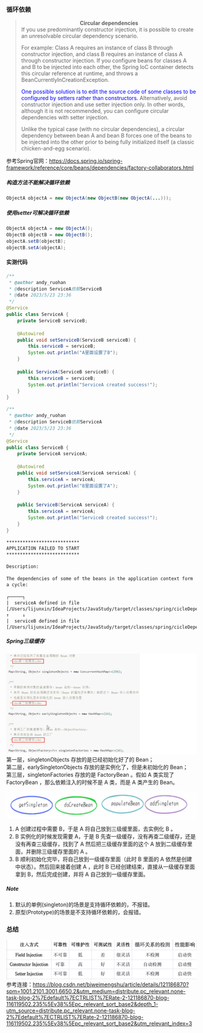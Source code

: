 ### 循环依赖
> <div style="text-align: center; font-weight: bold">Circular dependencies</div>
> If you use predominantly constructor injection, it is possible to create an unresolvable circular dependency scenario.   
>    
> For example: Class A requires an instance of class B through constructor injection, and class B requires an instance of class A through constructor injection. If you configure beans for classes A and B to be injected into each other, the Spring IoC container detects this circular reference at runtime, and throws a BeanCurrentlyInCreationException.
>  
> <font color = 'blue'>One possible solution is to edit the source code of some classes to be configured by setters rather than constructors. </font>Alternatively, avoid constructor injection and use setter injection only. In other words, although it is not recommended, you can configure circular dependencies with setter injection.
>  
> Unlike the typical case (with no circular dependencies), a circular dependency between bean A and bean B forces one of the beans to be injected into the other prior to being fully initialized itself (a classic chicken-and-egg scenario).  
  
参考Spring官网：https://docs.spring.io/spring-framework/reference/core/beans/dependencies/factory-collaborators.html

##### 构造方法不能解决循环依赖
```java
ObjectA objectA = new ObjectA(new ObjectB(new ObjectA(...)));
```

##### 使用setter可解决循环依赖
```java
ObjectA objectA = new ObjectA();
ObjectB objectB = new ObjectB();
objectA.setB(objectB);
objectB.setA(objectA);
```

#### 实测代码
```java
/**
 * @author andy_ruohan
 * @description ServiceA依赖ServiceB
 * @date 2023/5/23 23:36
 */
@Service
public class ServiceA {
    private ServiceB serviceB;

    @Autowired
    public void setServiceB(ServiceB serviceB) {
        this.serviceB = serviceB;
        System.out.println("A里面设置了B");
    }
    
    public ServiceA(ServiceB serviceB) {
        this.serviceB = serviceB;
        System.out.println("ServiceA created success!");
    }
}
```

```java
/**
 * @author andy_ruohan
 * @description ServiceB依赖ServiceA
 * @date 2023/5/23 23:36
 */
@Service
public class ServiceB {
    private ServiceA serviceA;

    @Autowired
    public void setServiceA(ServiceA serviceA) {
        this.serviceA = serviceA;
        System.out.println("B里面设置了A");
    }

    public ServiceB(ServiceA serviceA) {
        this.serviceA = serviceA;
        System.out.println("ServiceB created success!");
    }
}
```

``` 
***************************
APPLICATION FAILED TO START
***************************

Description:

The dependencies of some of the beans in the application context form a cycle:

┌─────┐
|  serviceA defined in file [/Users/lijunxin/IdeaProjects/JavaStudy/target/classes/spring/cicleDependency/springStyle/ServiceA.class]
↑     ↓
|  serviceB defined in file [/Users/lijunxin/IdeaProjects/JavaStudy/target/classes/spring/cicleDependency/springStyle/ServiceB.class]
```

##### Spring三级缓存
![](三级缓存ConcurrentHashMap.png)
第一层，singletonObjects 存放的是已经初始化好了的 Bean；  
第二层，earlySingletonObjects 存放的是实例化了，但是未初始化的 Bean；  
第三层，singletonFactories 存放的是 FactoryBean 。假如 A 类实现了 FactoryBean ，那么依赖注入的时候不是 A 类，而是 A 类产生的 Bean。

![](三级缓存主要方法.png)
1. A 创建过程中需要 B，于是 A 将自己放到三级缓里面，去实例化 B 。
2. B 实例化的时候发现需要 A，于是 B 先查一级缓存，没有再查二级缓存，还是没有再查三级缓存，找到了 A 然后把三级缓存里面的这个 A 放到二级缓存里面，并删除三级缓存里面的 A 。
3. B 顺利初始化完毕，将自己放到一级缓存里面（此时 B 里面的 A 依然是创建中状态）。然后回来接着创建 A ，此时 B 已经创建结束，直接从一级缓存里面拿到 B，然后完成创建，并将 A 自己放到一级缓存里面。

##### Note
1. 默认的单例(singleton)的场景是支持循环依赖的，不报错。
2. 原型(Prototype)的场景是不支持循环依赖的，会报错。

### 总结
![](spring三种注入对比.png)
参考连接：https://blog.csdn.net/bjweimengshu/article/details/121186870?spm=1001.2101.3001.6650.2&utm_medium=distribute.pc_relevant.none-task-blog-2%7Edefault%7ECTRLIST%7ERate-2-121186870-blog-116119502.235%5Ev38%5Epc_relevant_sort_base2&depth_1-utm_source=distribute.pc_relevant.none-task-blog-2%7Edefault%7ECTRLIST%7ERate-2-121186870-blog-116119502.235%5Ev38%5Epc_relevant_sort_base2&utm_relevant_index=3